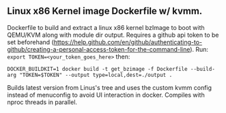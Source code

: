 ## Linux x86 Kernel image Dockerfile w/ kvmm.

Dockerfile to build and extract a linux x86 kernel bzImage to boot with QEMU/KVM along with module dir output.
Requires a github api token to be set beforehand (https://help.github.com/en/github/authenticating-to-github/creating-a-personal-access-token-for-the-command-line).
Run:
```export TOKEN=<your_token_goes_here>```
then:

```DOCKER_BUILDKIT=1 docker build -t get_bzimage -f Dockerfile --build-arg "TOKEN=$TOKEN" --output type=local,dest=./output .```


Builds latest version from Linus's tree and uses the custom kvmm config instead of menuconfig to avoid UI interaction in docker.
Compiles with nproc threads in parallel.
